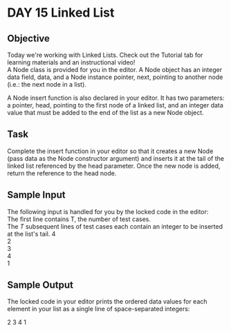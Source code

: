 # DAY 15 Linked List

## Objective
Today we're working with Linked Lists. Check out the Tutorial tab for learning materials and an instructional video!  
A Node class is provided for you in the editor. A Node object has an integer data field, data, 
and a Node instance pointer, next, pointing to another node (i.e.: the next node in a list).

A Node insert function is also declared in your editor. It has two parameters: a pointer, head, 
pointing to the first node of a linked list, and an integer data value that must be added to the end of the 
list as a new Node object.

## Task 
Complete the insert function in your editor so that it creates a new Node 
(pass data as the Node constructor argument) and inserts it at the tail of the linked list 
referenced by the head parameter. Once the new node is added, return the reference to the head node.

## Sample Input

The following input is handled for you by the locked code in the editor:   
The first line contains T, the number of test cases.     
The *T* subsequent lines of test cases each contain an integer to be inserted at the list's tail.
4  
2  
3  
4  
1  

## Sample Output
The locked code in your editor prints the ordered data values for each element in your list as a single line of space-separated integers:

2 3 4 1

